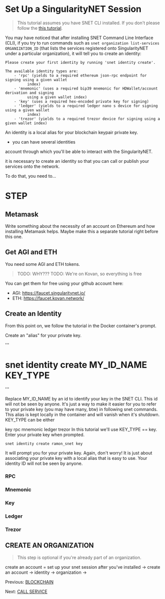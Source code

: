 # Set Up a SingularityNET Session

> This tutorial assumes you have SNET CLI installed. If you don't please follow the [this tutorial](TODO).

You may have noticed that after installing SNET Command Line Interface (CLI), if you try to run commands such as `snet organization list-services ORGANIZATION_ID` (that lists the services registered onto SingularityNET under a particular organization), it will tell you to create an identity: 

```
Please create your first identity by running 'snet identity create'.

The available identity types are:
    - 'rpc' (yields to a required ethereum json-rpc endpoint for signing using a given wallet
          index)
    - 'mnemonic' (uses a required bip39 mnemonic for HDWallet/account derivation and signing
          using a given wallet index)
    - 'key' (uses a required hex-encoded private key for signing)
    - 'ledger' (yields to a required ledger nano s device for signing using a given wallet
          index)
    - 'trezor' (yields to a required trezor device for signing using a given wallet index)
```

An identity is a local alias for your blockchain keypair private key.
- you can have several identities





account through which you'll be able to interact with the SingularityNET. 

it is necessary to create an identity so that you can call or publish your services onto the network.





To do that, you need to...

# STEP

## Metamask

Write something about the necessity of an account on Ethereum and how installing Metamask helps. Maybe make this a separate tutorial right before this one.

## Get AGI and ETH

You need some AGI and ETH tokens. 
> TODO: WHY???
> TODO: We're on Kovan, so everything is free

You can get them for free using your github account here:

- AGI: https://faucet.singularitynet.io/
- ETH: https://faucet.kovan.network/

## Create an Identity

From this point on, we follow the tutorial in the Docker container's prompt.

Create an "alias" for your private key.

'''
# snet identity create MY_ID_NAME KEY_TYPE
'''

Replace MY_ID_NAME by an id to identify your key in the SNET CLI. This id will not be seen by anyone. It's just a way to make it easier for you to refer to your private key (you may have many, btw) in following snet commands. This alias is kept locally in the container and will vanish when it's shutdown. KEY_TYPE can be either

key
rpc
mnemonic
ledger
trezor
In this tutorial we'll use KEY_TYPE == key. Enter your private key when prompted.

```bash
snet identity create ramon_snet key
```

It will prompt you for your private key. Again, don't worry! It is just about associating your private key with a local alias that is easy to use. Your identity ID will not be seen by anyone.

### RPC
### Mnemonic
### Key
### Ledger
### Trezor

## CREATE AN ORGANIZATION

> This step is optional if you're already part of an organization.




create an account = set up your snet session
after you've installed -> create an account -> identity -> organization -> 

Previous: [BLOCKCHAIN](TODO)

Next: [CALL SERVICE](TODO)